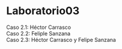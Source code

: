 # Laboratorio03

Caso 2.1: Héctor Carrasco <br>
Caso 2.2: Feliple Sanzana<br>
Caso 2.3: Héctor Carrasco y Felipe Sanzana
